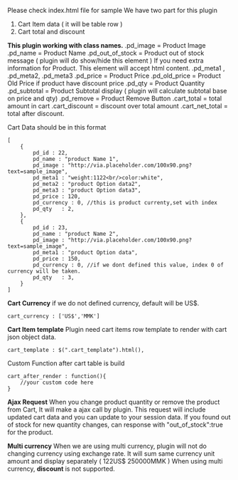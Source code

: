 Please check index.html file for sample
We have two part for this plugin
1) Cart Item data ( it will be table row )
2) Cart total and discount

**This plugin working with class names.**
.pd_image = Product Image
.pd_name = Product Name
.pd_out_of_stock = Product out of stock message ( plugin will do show/hide this element )
If you need extra information for Product. This element will accept html content.
.pd_meta1 , .pd_meta2,  .pd_meta3
.pd_price = Product Price
.pd_old_price = Product Old Price if product have discount price
.pd_qty = Product Quantity
.pd_subtotal = Product Subtotal display ( plugin will calculate subtotal base on price and qty)
.pd_remove = Product Remove Button
.cart_total  = total amount in cart
.cart_discount = discount over total amount
.cart_net_total = total after discount.

Cart Data should be in this format
```
[
	{
		pd_id : 22,
		pd_name : "product Name 1",
		pd_image : "http://via.placeholder.com/100x90.png?text=sample_image",
		pd_meta1 : "weight:1122<br/>color:white",
		pd_meta2 : "product Option data2",
		pd_meta3 : "product Option data3",
		pd_price : 120,
		pd_currency : 0, //this is product currenty,set with index
		pd_qty   : 2,
	},
	{
		pd_id : 23,
		pd_name : "product Name 2",
		pd_image : "http://via.placeholder.com/100x90.png?text=sample_image",
		pd_meta1 : "product Option data",
		pd_price : 150,
		pd_currency : 0, //if we dont defined this value, index 0 of currency will be taken.
		pd_qty   : 3,
	}
]
```

**Cart Currency**
if we do not defined currency, default will be US$.
```
cart_currency : ['US$','MMK']
```
**Cart Item template**
Plugin need cart items row template to render with cart json object data.
```
cart_template : $(".cart_template").html(),
```
Custom Function after cart table is build
```
cart_after_render : function(){
	//your custom code here
}
```
**Ajax Request**
When you change product quantity or remove the product from Cart, It will make a ajax call by plugin. This request will include updated cart data and you can update to your session data.
If you found out of stock for new quantity changes, can response with "out_of_stock":true
for the product.

**Multi currency**
When we are using multi currency, plugin will not do changing currency using exchange rate.
It will sum same currency unit amount and display separately ( 122US$  250000MMK )
When using multi currency, **discount** is not supported.
